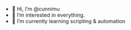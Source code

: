 - 👋 Hi, I’m @cunnimu
- 👀 I’m interested in everything.
- 🌱 I’m currently learning scripting & automation
<!---
- 💞️ I’m looking to collaborate on ...
- 📫 How to reach me ...
--->
